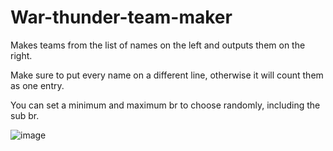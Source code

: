 # War-thunder-team-maker
Makes teams from the list of names on the left and outputs them on the right.

Make sure to put every name on a different line, otherwise it will count them as one entry.

You can set a minimum and maximum br to choose randomly, including the sub br.

![image](https://user-images.githubusercontent.com/83226449/201704414-09ee677e-8157-4554-815f-a6de1e8c81ef.png)
